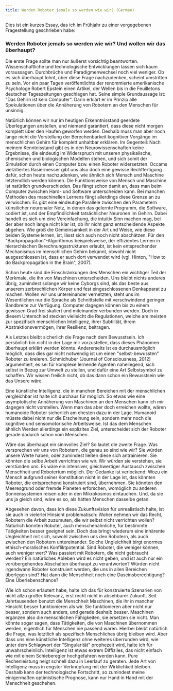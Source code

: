 ```yaml
---
title: Werden Roboter jemals so werden wie wir? (German)
---
```


Dies ist ein kurzes Essay, das ich im Frühjahr zu einer vorgegebenen Fragestellung geschrieben habe:

### Werden Roboter jemals so werden wie wir? Und wollen wir das überhaupt?

Die erste Frage sollte man nur äußerst vorsichtig beantworten. Wissenschaftliche und technologische Entwicklungen lassen sich kaum voraussagen. Durchbrüche und Paradigmenwechsel noch viel weniger. Ob es sich überhaupt lohnt, über diese Frage nachzudenken, scheint umstritten zu sein. Vor ein paar Tagen veröffentlichte der renommierte amerikanische Psychologe Robert Epstein einen Artikel, der Wellen bis in die Feuilletons deutscher Tageszeitungen geschlagen hat. Seine simple Grundaussage ist: "Das Gehirn ist kein Computer". Darin erklärt er im Prinzip alle Spekulationen über die Annäherung von Robotern an den Menschen für unsinnig.

Natürlich können wir nur im heutigen Erkenntnisstand geerdete Überlegungen anstellen, und niemand garantiert, dass diese nicht morgen komplett über den Haufen geworfen werden. Deshalb muss man aber noch lange nicht die Vorstellung der Berechenbarkeit kognitiver Vorgänge im menschlichen Gehirn für komplett unhaltbar erklären. Im Gegenteil: Nach meinem Kenntnisstand gibt es in den Neurowissenschaften keine Ergebnisse, die eindeutig im Widerspruch mit unseren physikalische, chemischen und biologischen Modellen stehen, und sich somit der Simulation durch einen Computer bzw. einen Roboter widersetzten. Occams vielzitiertes Rasiermesser gibt uns also doch eine gewisse Rechtfertigung dafür, schon heute nachzudenken, wie ähnlich sich Mensch und Maschine letztendlich werden können.
Die Funktionsweise von Mensch und Maschine ist natürlich grundverschieden. Das fängt schon damit an, dass man beim Computer zwischen Hard- und Software unterscheiden kann. Bei manchen Methoden des maschinellen Lernens fängt allerdings diese Grenze an zu verwischen: Es gibt eine eindeutige Parallele zwischen den Parametern künstlicher neuronaler Netz, in denen das gelernte Programm, die Software, codiert ist, und der Empfindlichkeit tatsächlicher Neuronen im Gehirn. Dabei handelt es sich um eine Vereinfachung, die intuitiv Sinn machen mag, bei der aber noch lange nicht klar ist, ob ihr nicht ganz entscheidende Aspekte abgehen. Wie groß die Gemeinsamkeit in der Art und Weise, wie diese beiden Systeme lernen, ist, lässt sich auch noch nicht abschätzen. Für den "Backpropagation"-Algorithmus beispielsweise, der effizientes Lernen in hierarchischen Berechnungsstrukturen erlaubt, ist kein entsprechender Mechanismus im menschlichen Gehirn bekannt, obwohl nicht ausgeschlossen ist, dass er auch dort verwendet wird (vgl. Hinton, "How to do Backpropagation in the Brain", 2007).

Schon heute sind die Einschränkungen des Menschen ein wichtiger Teil der Merkmale, die ihn von Maschinen unterscheiden. Uns bleibt nichts anderes übrig, zumindest solange wir keine Cyborgs sind, als das beste aus unserem zerbrechlichen Körper und fest eingeschlossenen Denkapparat zu machen. Wollen wir uns untereinander vernetzten, steht uns im Wesentlichen nur die Sprache als Schnittstelle mit verschwindend geringer Bandbreite zur Verfügung. Computer dagegen können bis zu einem gewissen Grad frei skaliert und miteinander verbunden werden. Doch in diesem Unterschied stecken vielleicht die Regulationen, welche am meisten zur spezifisch menschlichen Intelligenz, ihrer Subtilität, ihrem Abstraktionsvermögen, ihrer Resilienz, beitragen.

Als Letztes bleibt sicherlich die Frage nach dem Bewusstsein. Ich persönlich bin nicht in der Lage mir vorzustellen, dass dieses Phänomen überhaupt erklärt werden könnte. Andererseits ist es durchausmöglich möglich, dass dies gar nicht notwendig ist um einen "selbst-bewussten" Roboter zu kreieren. Schmidhuber (Journal of Consciousness, 2012) argumentiert, es sei für komplexe lernende Agenten naheliegend, sich selbst in Bezug zur Umwelt zu stellen, und dafür eine Art Selbstsymbol zu schaffen. Wir wissen freilich nicht, ob das dann schon ein Bewusstsein wie das Unsere wäre.

Eine künstliche Intelligenz, die in manchen Bereichen mit der menschlichen vergleichbar ist halte ich durchaus für möglich. So etwas wie eine asymptotische Annäherung von Maschinen an den Menschen kann ich mir dagegen nicht vorstellen. Wenn man das aber doch erreichen wollte, wären humanoide Roboter sicherlich am ehesten dazu in der Lage. Humanoid müsste dabei nicht nur die Erscheinung sein, sondern mehr noch die kognitive und sensomotorische Arbeitsweise. Ist das dem Menschen ähnlich Werden allerdings ein explizites Ziel, unterscheidet sich der Roboter gerade dadurch schon vom Menschen.

Wäre das überhaupt ein sinnvolles Ziel? So lautet die zweite Frage. Was versprechen wir uns von Robotern, die genau so sind wie wir?
Sie würden unsere Werte haben, oder zumindest ließen diese sich antrainieren. Sie könnten die selbe Arbeit verrichten wie wir. Wir würden sie verstehen, sie verstünden uns. Es wäre ein intensiver, gleichwertiger Austausch zwischen Menschheit und Robotertum möglich. Der Gedanke ist verlockend: Wozu ein Mensch aufgrund seiner Konstitution nicht in der Lage ist, das könnten Roboter, die entsprechend konstruiert sind, übernehmen. Sie könnten den Meeresgrund oder fremde Planeten erforschen, womöglich zu anderen Sonnensystemen reisen oder in den Mikrokosmos eintauchen. Und, da sie uns ja gleich sind, wäre es so, als hätten Menschen dasselbe getan.

Abgesehen davon, dass ich diese Zukunftsvision für unrealistisch halte, ist sie auch in vielerlei Hinsicht problematisch: Woher nehmen wir das Recht, Robotern die Arbeit zuzumuten, die wir selbst nicht verrichten wollen? Natürlich könnten Roboter, auch menschenähnliche, für bestimmte Tätigkeiten besser geeignet sein. Doch das bringt wiederum eine inhärente Ungleichheit mit sich, sowohl zwischen uns den Robotern, als auch zwischen den Robotern untereinander. Solche Ungleichheit birgt enormes ethisch-moralisches Konfliktpotential. Sind Roboter, die weniger können, auch weniger wert? Was passiert mit Robotern, die nicht gebraucht werden? Ein natürliches Ableben wird es nicht geben, und ist auch nur ein vorübergehendes Abschalten überhaupt zu verantworten? Würden nicht irgendwann Roboter konstruiert werden, die uns in allen Bereichen überlegen sind? Hat dann die Menschheit noch eine Daseinsberechtigung? Eine Überlebenschance?

Wie ich schon erläutert habe, halte ich das für konstruierte Szenarien von nicht allzu großer Relevanz, erst recht nicht in absehbarer Zukunft. Seit Jahrtausenden benutzt die Menschheit Maschinen, die ihr in mancher Hinsicht besser funktionieren als wir. Sie funktionieren aber nicht nur besser, sondern auch anders, und gerade deshalb besser. Maschinen ergänzen also die menschlichen Fähigkeiten, sie ersetzen sie nicht. Man könnte sogar sagen, dass Tätigkeiten, die von Maschinen übernommen werden, eigentlich für Menschen nie passend waren. Hierbei bleibt natürlich die Frage, was letztlich als spezifisch Menschliches übrig bleiben wird. Aber dass uns eine künstliche Intelligenz ohne weiteres überrunden wird, wie unter dem Schlagwort der "Singularität" prophezeit wird, halte ich für unwahrscheinlich. Intelligenz ist etwas extrem Diffiziles, das nicht einfach wie mit einem Schieberegler hochgefahren werden kann. Pure Rechenleistung neigt schnell dazu in Leerlauf zu geraten. Jede Art von Intelligenz muss in engster Verknüpfung mit der Wirklichkeit bleiben. Deshalb kann der technologische Fortschritt, so zumindest meine einigermaßen optimistische Prognose, kann nur Hand in Hand mit der Menschheit geschehen.
